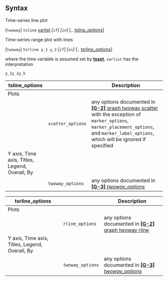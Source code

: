 ## Syntax

Time-series line plot

\[`twoway`\] `tsline`
[varlist](http://www.stata.com/help.cgi?varlist)
_\[`if`\] \[`in`\]_ \[`,`
[<var class="command">tsline_options</var><strong></strong>](#tsline_options)\]

Time-series range plot with lines

\[`twoway`\] `tsrline y_1 y_2` _\[`if`\]
\[`in`\]_ \[`,`
[<var class="command">tsrline_options</var><strong></strong>](#tsrline_options)\]

where the time variable is assumed set by
[<strong>tsset</strong>](http://www.stata.com/help.cgi?tsset),
`varlist` has the interpretation

`y_1y_2y_k`

| tsline\_options                                |                   | Description                                                                                                                                                                                                                                                                  |
|------------------------------------------------|-------------------|------------------------------------------------------------------------------------------------------------------------------------------------------------------------------------------------------------------------------------------------------------------------------|
| Plots                                          |                   |                                                                                                                                                                                                                                                                              |
|                                                | `scatter_options` | any options documented in [<strong>[G-2]</strong> graph twoway scatter](http://www.stata.com/help.cgi?scatter) with the exception of `marker_options`, `marker_placement_options`, and `marker_label_options`, which will be ignored if specified |
| Y axis, Time axis, Titles, Legend, Overall, By |                   |                                                                                                                                                                                                                                                                              |
|                                                | `twoway_options`  | any options documented in [<strong>[G-3]</strong> <em>twoway_options</em>](http://www.stata.com/help.cgi?twoway_options)                                                                                                                          |

| tsrline\_options                               |                  | Description                                                                                                                                         |
|------------------------------------------------|------------------|-----------------------------------------------------------------------------------------------------------------------------------------------------|
| Plots                                          |                  |                                                                                                                                                     |
|                                                | `rline_options`  | any options documented in [<strong>[G-2]</strong> graph twoway rline](http://www.stata.com/help.cgi?twoway_rline)        |
| Y axis, Time axis, Titles, Legend, Overall, By |                  |                                                                                                                                                     |
|                                                | `twoway_options` | any options documented in [<strong>[G-3]</strong> <em>twoway_options</em>](http://www.stata.com/help.cgi?twoway_options) |
